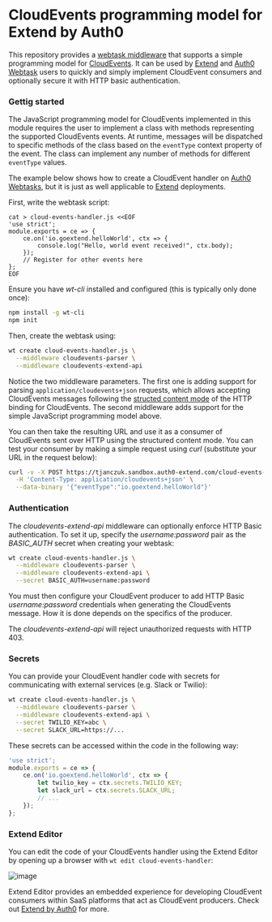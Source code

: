 # CloudEvents programming model for Extend by Auth0

This repository provides a [webtask middleware](https://goextend.io/docs/middleware?utm_source=github&utm_medium=readme&utm_campaign=cloudevents-extend-api) that supports a simple programming model for [CloudEvents](https://github.com/cloudevents). It can be used by [Extend](https://goextend.io?utm_source=github&utm_medium=readme&utm_campaign=cloudevents-extend-api) and [Auth0 Webtask](https://webtask.io?utm_source=github&utm_medium=readme&utm_campaign=cloudevents-extend-api) users to quickly and simply implement CloudEvent consumers and optionally secure it with HTTP basic authentication. 

### Gettig started 

The JavaScript programming model for CloudEvents implemented in this module requires the user to implement a class with methods representing the supported CloudEvents events. At runtime, messages will be dispatched to specific methods of the class based on the `eventType` context property of the event. The class can implement any number of methods for different `eventType` values. 

The example below shows how to create a CloudEvent handler on [Auth0 Webtasks](https://webtask.io?utm_source=github&utm_medium=readme&utm_campaign=cloudevents-extend-api), but it is just as well applicable to [Extend](https://goextend.io?utm_source=github&utm_medium=readme&utm_campaign=cloudevents-extend-api) deployments. 

First, write the webtask script: 

```
cat > cloud-events-handler.js <<EOF
'use strict';
module.exports = ce => {
    ce.on('io.goextend.helloWorld', ctx => {
        console.log("Hello, world event received!", ctx.body);
    });
    // Register for other events here
};
EOF
```

Ensure you have *wt-cli* installed and configured (this is typically only done once):

```bash
npm install -g wt-cli
npm init
```

Then, create the webtask using: 

```bash
wt create cloud-events-handler.js \
  --middleware cloudevents-parser \
  --middleware cloudevents-extend-api
```

Notice the two middleware parameters. The first one is adding support for parsing `application/cloudevents+json` requests, which allows accepting CloudEvents messages following the [structed content mode](https://github.com/cloudevents/spec/blob/v0.1/http-transport-binding.md#32-structured-content-mode) of the HTTP binding for CloudEvents. The second middleware adds support for the simple JavaScript programming model above. 

You can then take the resulting URL and use it as a consumer of CloudEvents sent over HTTP using the structured content mode. You can test your consumer by making a simple request using *curl* (substitute your URL in the request below): 

```bash
curl -v -X POST https://tjanczuk.sandbox.auth0-extend.com/cloud-events-handler \
  -H 'Content-Type: application/cloudevents+json' \
  --data-binary '{"eventType":"io.goextend.helloWorld"}'
```

### Authentication

The *cloudevents-extend-api* middleware can optionally enforce HTTP Basic authentication. To set it up, specify the *username:password* pair as the *BASIC_AUTH* secret when creating your webtask: 

```bash
wt create cloud-events-handler.js \
  --middleware cloudevents-parser \
  --middleware cloudevents-extend-api \
  --secret BASIC_AUTH=username:password
```

You must then configure your CloudEvent producer to add HTTP Basic *username:password* credentials when generating the CloudEvents message. How it is done depends on the specifics of the producer. 

The *cloudevents-extend-api* will reject unauthorized requests with HTTP 403.

### Secrets

You can provide your CloudEvent handler code with secrets for communicating with external services (e.g. Slack or Twilio): 

```bash
wt create cloud-events-handler.js \
  --middleware cloudevents-parser \
  --middleware cloudevents-extend-api \
  --secret TWILIO_KEY=abc \
  --secret SLACK_URL=https://...
```

These secrets can be accessed within the code in the following way:

```javascript
'use strict';
module.exports = ce => {
    ce.on('io.goextend.helloWorld', ctx => {
        let twilio_key = ctx.secrets.TWILIO_KEY;
        let slack_url = ctx.secrets.SLACK_URL;
        // ...
    });
};
```

### Extend Editor

You can edit the code of your CloudEvents handler using the Extend Editor by opening up a browser with `wt edit cloud-events-handler`:

![image](https://user-images.githubusercontent.com/822369/39786740-b5e36a98-52d6-11e8-87b0-3925bf7d1b80.png)

Extend Editor provides an embedded experience for developing CloudEvent consumers within SaaS platforms that act as CloudEvent producers. Check out [Extend by Auth0](https://goextend.io?utm_source=github&utm_medium=readme&utm_campaign=cloudevents-extend-api) for more. 